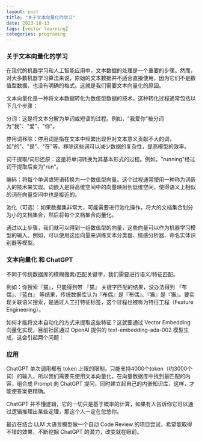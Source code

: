 ```yaml
---
layout: post
title: "关于文本向量化的学习"
date: 2023-10-13
tags: [vector learning]
categories: programing
---
```


### 关于文本向量化的学习

在现代的机器学习和人工智能应用中，文本数据的处理是一个重要的步骤。然而，对大多数机器学习算法来说，原始的文本数据并不适合直接使用，因为它们不是数值型数据，也没有明确的格式。这就是我们需要文本向量化的原因。

文本向量化是一种将文本数据转化为数值型数据的技术。这种转化过程通常包括以下几个步骤：

分词：这是将文本分解为单词或短语的过程。例如，"我爱你"被分词为"我"、"爱"、"你"。

停用词移除：停用词是指在文本中频繁出现但对文本意义贡献不大的词，如"的"、"是"、"在"等。移除这些词可以减少数据的复杂性，提高模型的效率。

词干提取/词形还原：这是将单词转换为其基本形式的过程。例如，"running"经过词干提取后变为"run"。

编码：将每个单词或短语转换为一个数值型向量。这个过程通常使用一种称为词嵌入的技术来实现。词嵌入是将高维空间中的向量映射到低维空间，使得语义上相似的词在向量空间中也是接近的。

池化（可选）：如果数据集非常大，可能需要进行池化操作，将大的文档集合划分为小的文档集合，然后将每个文档集合向量化。

通过以上步骤，我们就可以得到一组数值型的向量，这些向量可以作为机器学习模型的输入。例如，可以使用这组向量来训练文本分类器、情感分析器、命名实体识别器等模型。

### 文本向量化 和 ChatGPT

不同于传统数据库的模糊搜索/匹配关键字，我们需要进行语义/特征匹配。

例如：你搜索『猫』，只能得到带 『猫』 关键字匹配的结果，没办法得到 『布偶』、『蓝白』 等结果，传统数据库认为『布偶』是『布偶』、『猫』是『猫』。要实现关联语义搜索，是通过人工打特征标签，这个过程也被称为特征工程（Feature Engineering）。

如何才能将文本自动化的方式来提取这些特征？这就要通过 Vector Embedding 向量化实现，目前社区通过 OpenAI 提供的 text-embedding-ada-002 模型生成，这会引起两个问题：

### 应用

ChatGPT 单次调用都有 token 上限的限制，只能支持4000个token（约3000个词）的输入，所以我们需要先使用文本向量化，在向量数据库中找到最匹配的内容，组合成 Prompt 向 ChatGPT 提问，同时建立起自己的内嵌知识库，这样，才能使答案更精确。

ChatGPT 并不懂逻辑，它的一切只是基于概率的计算，如果有人告诉你它可以通过逻辑推理出某些定理，那这个人一定在忽悠你。

最近在结合 LLM 大语言模型做一个自动 Code Review 的项目尝试，希望能取得不错的效果，不断挖掘 ChatGPT 的潜力，改变就在眼前。













